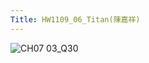 ```yaml
---
Title: HW1109_06_Titan(陳嘉祥)
---
```


![CH07 03_Q30](https://github.com/user-attachments/assets/353e7693-1474-41de-adc8-9955110d2f3a)
